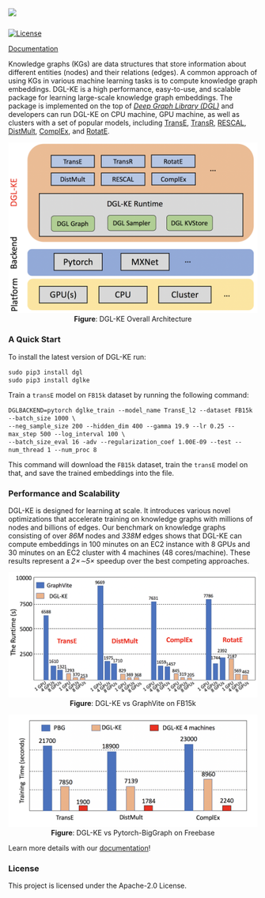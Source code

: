 # <img src="https://github.com/awslabs/dgl-ke/blob/master/img/logo.png" width = "400"/>

[![License](https://img.shields.io/badge/License-Apache%202.0-blue.svg)](./LICENSE)

[Documentation](https://aws-dglke.readthedocs.io/en/latest/index.html)

Knowledge graphs (KGs) are data structures that store information about different entities (nodes) and their relations (edges). A common approach of using KGs in various machine learning tasks is to compute knowledge graph embeddings. DGL-KE is a high performance, easy-to-use, and scalable package for learning large-scale knowledge graph embeddings. The package is implemented on the top of *[Deep Graph Library (DGL)](https://github.com/dmlc/dgl)* and developers can run DGL-KE on CPU machine, GPU machine, as well as clusters with a set of popular models, including [TransE](https://www.utc.fr/~bordesan/dokuwiki/_media/en/transe_nips13.pdf), [TransR](https://www.aaai.org/ocs/index.php/AAAI/AAAI15/paper/viewPaper/9571), [RESCAL](http://citeseerx.ist.psu.edu/viewdoc/download?doi=10.1.1.383.2015&rep=rep1&type=pdf), [DistMult](https://arxiv.org/abs/1412.6575), [ComplEx](http://proceedings.mlr.press/v48/trouillon16.pdf), and [RotatE](https://arxiv.org/pdf/1902.10197.pdf).

<p align="center">
  <img src="https://github.com/awslabs/dgl-ke/blob/master/img/dgl_ke_arch.PNG" alt="DGL-ke architecture" width="600">
  <br>
  <b>Figure</b>: DGL-KE Overall Architecture
</p>

### A Quick Start

To install the latest version of DGL-KE run:

```
sudo pip3 install dgl
sudo pip3 install dglke
```

Train a `transE` model on `FB15k` dataset by running the following command:

```
DGLBACKEND=pytorch dglke_train --model_name TransE_l2 --dataset FB15k --batch_size 1000 \
--neg_sample_size 200 --hidden_dim 400 --gamma 19.9 --lr 0.25 --max_step 500 --log_interval 100 \
--batch_size_eval 16 -adv --regularization_coef 1.00E-09 --test --num_thread 1 --num_proc 8
```

This command will download the `FB15k` dataset, train the `transE` model on that, and save the trained embeddings into the file.

### Performance and Scalability

DGL-KE is designed for learning at scale. It introduces various novel optimizations that accelerate training on knowledge graphs with millions of nodes and billions of edges. Our benchmark on knowledge graphs consisting of over *86M* nodes and *338M* edges shows that DGL-KE can compute embeddings in 100 minutes on an EC2 instance with 8 GPUs and 30 minutes on an EC2 cluster with 4 machines (48 cores/machine). These results represent a *2×∼5×* speedup over the best competing approaches.

<p align="center">
  <img src="https://github.com/awslabs/dgl-ke/blob/master/img/vs-gv-fb15k.png" alt="vs-gv-fb15k" width="750">
  <br>
  <b>Figure</b>: DGL-KE vs GraphVite on FB15k
</p>

<p align="center">
  <img src="https://github.com/awslabs/dgl-ke/blob/master/img/vs-pbg-fb.png" alt="vs-pbg-fb" width="750">
  <br>
  <b>Figure</b>: DGL-KE vs Pytorch-BigGraph on Freebase
</p>

Learn more details with our [documentation](https://aws-dglke.readthedocs.io/en/latest/index.html)!

### License

This project is licensed under the Apache-2.0 License.
